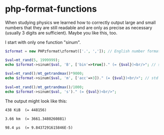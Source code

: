 # php-format-functions
When studying physics we learned how to correctly output large and small numbers that they are still readable and are only as precise as necessary (usually 3 digits are sufficient). Maybe you like this, too.

I start with only one function "sinum".

```php
$zformat = new PHPzformat\zformat(['.', ',']); // English number format

$val=mt_rand(5, 1999999); 
echo $zformat->sinum($val, 'B', ['bin'=>true])." (= {$val})<br/>"; // set to binary instead of si prefices
 
$val=mt_rand()/mt_getrandmax()*9000; 
echo $zformat->sinum($val, 'm', ['acc'=>3])." (= {$val})<br/>"; // std accuracy = 3 digits
 
$val=mt_rand()/mt_getrandmax()/1000; 
echo $zformat->sinum($val, 's')." (= {$val})<br/>"; 
```

The output might look like this:

```html
438 KiB  (= 448156)

3.66 km  (= 3661.3480260881)

98.4 µs  (= 9.8437291615846E-5)
```

